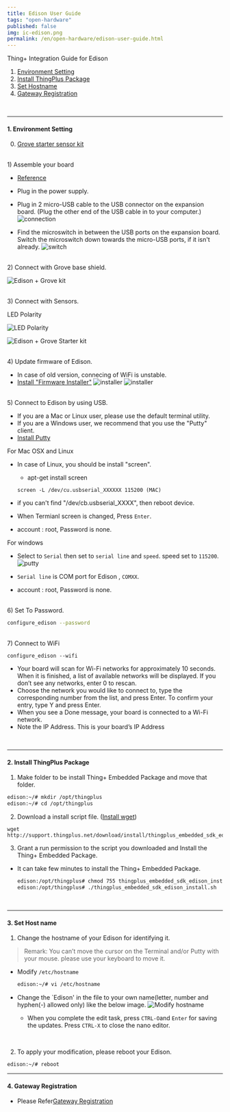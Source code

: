 ```yaml
---
title: Edison User Guide
tags: "open-hardware"
published: false
img: ic-edison.png
permalink: /en/open-hardware/edison-user-guide.html
---
```


Thing+ Integration Guide for Edison
<div id='id-setting'></div>

1. [Environment Setting](#id-setting)
2. [Install ThingPlus Package](#id-package)
3. [Set Hostname](#id-hostname)
4. [Gateway Registration](#id-register)

<br/>

---

#### 1. Environment Setting

0) [Grove starter sensor kit](http://www.seeedstudio.com/depot/Grove-Starter-Kit-for-Arduino-p-1855.html)

<br/>
1) Assemble your board

- [Reference](https://software.intel.com/en-us/articles/assemble-intel-edison-on-the-arduino-board)
- Plug in the power supply. 
- Plug in 2 micro-USB cable to the USB connector on the expansion board. (Plug the other end of the USB cable in to your computer.)
  ![connection](/assets/edison_connect.png)

- Find the microswitch in between the USB ports on the expansion board. Switch the microswitch down towards the micro-USB ports, if it isn't already.
  ![switch](/assets/edison_ext.png)

<br/>
2) Connect with Grove base shield.

![Edison + Grove kit](/assets/edison_base.png)
   
<br/>
3) Connect with Sensors. 

<p class="dwExpand"> LED Polarity </p>

![LED Polarity](/assets/led.png)

<div class="dwExpand2"></div>

![Edison + Grove Starter kit](/assets/edison_sensor.png)

<br/>
4) Update firmware of Edison.
  
- In case of old version, connecing of WiFi is unstable.
- [Install "Firmware Installer"](https://software.intel.com/en-us/iot/software/installers)
  ![installer](/assets/intel_installer.png)
  ![installer](/assets/intel_installer2.png)

<br/>
5) Connect to Edison by using USB.

- If you are a Mac or Linux user, please use the default terminal utility.
- If you are a Windows user, we recommend that you use the "Putty" client.
- [Install Putty](http://the.earth.li/~sgtatham/putty/latest/x86/putty.exe)

<p class="dwExpand"> For Mac OSX and Linux</p>

- In case of Linux, you should be install "screen".
  - apt-get install screen

  ```
  screen -L /dev/cu.usbserial_XXXXXX 115200 (MAC)
  ```

- if you can't find "/dev/cb.usbserial_XXXX", then reboot device.
- When Termianl screen is changed, Press `Enter`.
- account : root, Password is none.

<div class="dwExpand2"></div>

<p class="dwExpand"> For windows</p>

- Select to `Serial` then set to `serial line` and `speed`. speed set to `115200`.
![putty](/assets/putty.png)

- `Serial line` is COM port for Edison , `COMXX`.
- account : root, Password is none.

<div class="dwExpand2"></div>


<br/>
6) Set To Password.

``` bash
configure_edison --password
```

<br/>
7) Connect to WiFi

```
configure_edison --wifi
```

- Your board will scan for Wi-Fi networks for approximately 10 seconds. When it is finished, a list of available networks will be displayed. If you don’t see any networks, enter 0 to rescan.
- Choose the network you would like to connect to, type the corresponding number from the list, and press Enter. To confirm your entry, type Y and press Enter.
- When you see a Done message, your board is connected to a Wi-Fi network.
- Note the IP Address. This is your board’s IP Address

<div id='id-package'></div>
 
<br/>

---

#### 2. Install ThingPlus Package

1) Make folder to be install Thing+ Embedded Package and move that folder.
   
```bash
edison:~/# mkdir /opt/thingplus
edison:~/# cd /opt/thingplus
```

2) Download a install script file. ([Install wget](/en/help/faq.html#install_wget))

```
wget http://support.thingplus.net/download/install/thingplus_embedded_sdk_edison_install.sh
```

3) Grant a run permission to the script you downloaded and Install the Thing+ Embedded Package.

- It can take few minutes to install the Thing+ Embedded Package.

  ```bash
  edison:/opt/thingplus# chmod 755 thingplus_embedded_sdk_edison_install.sh
  edison:/opt/thingplus# ./thingplus_embedded_sdk_edison_install.sh
  ```

<div id='id-hostname'></div>

<br/>

---

#### 3. Set Host name

1) Change the hostname of your Edison for identifying it.

> Remark: You can’t move the cursor on the Terminal and/or Putty with your mouse. please use your keyboard to move it.

- Modify `/etc/hostname`

  ```bash
  edison:~/# vi /etc/hostname
  ```

- Change the `Edison' in the file to your own name(letter, number and hyphen(-) allowed only) like the below image.
  ![Modify hostname](/assets/vi_hostname.png)

  - When you complete the edit task, press `CTRL-O`and `Enter` for saving the updates. Press `CTRL-X` to close the nano editor.

<br/>

2) To apply your modification, please reboot your Edison.

```
edison:~/# reboot
```


<div id='id-register'></div>

---

#### 4. Gateway Registration

- Please Refer[Gateway Registration](/en/user-guide/registration.html#id-gateway) 


<div class='scrolltop'>
    <div class='scroll icon'><i class="fa fa-arrow-circle-up"></i></div>
</div>
